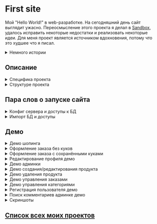 # First site

Мой "Hello World!" в web-разработке. На сегодняшний день сайт выглядит ужасно. 
 Переосмысление этого проекта я делал в [Sandbox][SandboxPHP], удалось исправить некоторые недостатки и реализовать некоторые идеи. 
 Для меня проект является источником вдохновения, потому что это худшее что я писал.

<details>
    <summary>Немного истории</summary>
    
  Сайт не разрабатывался с нуля, а был взят за основу сайт из курса про создание интернет магазина года 2015 от Виктора
  Зинченко(php-start.com). В процесса его переделывания под себя я учил PHP (узнавал о существововании старых и плохих практик).
  На тот момент времени о вёрстке я знал только основые css-свойства и представление о том что блочная вёрстка на float это
  модно. Bootstrap для меня оставался загадкой.    
  
  Найдутся люди, которые скажут что код - говно. Они будут правы. Другая правда заключаетс что подобные курсы не ставят 
  цели научить писать хороший код, а предоставляют возможность войти в професию пусть и под унизительным словосочетанием
  говно-кодер. Не всем везёт со становлением на путь совершенного кода, я из тех кому не повезло.
  
  После получения автомата благодаря сайту, я через неделю раздобыл бесплатный shared-хостинг на который перенёс сайт.
  Поучился переносу, а потом какое-то время использовал хостинг как песочницу для изучения темы дипломой работы.
</details> 

## Описание

<details>
    <summary>Специфика проекта</summary>
    
  * MVC 
  * Структура проекта
  * PSR-0 со своем автозагрузчиком
  * Отсутствие сторонних пакетов
  * Отсутсвие namespace
  * Генерация капчи с помощью древнего скрипта тянущая зависимость от расшерения gd
  * Взаимодействия с БД через PDO и параметризированные запросы
  * ЧПУ
  * Своя реализация роутера основанная на регулярках, массиве роутов, call_user_func
  * Регистрация маршрутов через массив в файле <code>config/routes</code>, где в виде ключ=>значение задаётся регулярное 
  выражение как ключ, а значением является url написанный стиле ZF, который и вызывается соответствующим образом.
  * Аутентификация в админку через basic auth от  Apache
  * Отсутвие валидации данных на клиентской стороне
  * Валидация данных форм на сервере присутствует
  * CRUD над основным сущностями сайта: товары, категории, пользователи, комментарии, заказы
  * Есть также у сущностей специфичные флаги, например отображение у товаров и категорий. У пользователей это флаг
   блокировки (может ли пользователь авторизоваться)
  * Есть личный кабинет у пользователя для просмотра заказов, изменения аватара и имени
  * Предусмотрена покупка товаров, комментирование
  * Административная и клиентская часть сайта дублируют друга, в своё время явно роуты не понял до конца. Хотя случалось
   мне видеть, такую многосайтовость на одном взрослом проекте
  * Пароли все хэшируются
  * Отсутвуют 404, 500 ошибки
  * С точки зрения реального интернет магазина в проекте всё плохо
  * В админке валидация до ума недоведена из-за дублирования плохого кода, плюс есть более элегантные решения
  * Мобильная версия явно нуждается в доработке
</details>


<details>
    <summary>Структуре проекта</summary>
   
   - Administrator - панель администратора 
   - Controllers - толстенькие контроллеры с бизнес логикой
   - Models - модели с запросами к БД
   - Views - отображаемые страницы html+php
   - Components содержит отдельные компоненты, где каждый решает свою специфическую задачу
   - Config - содержит файлы маршрутами и параметрами подключения к БД
   - Templates - папка со стилями
   - Uploads содержит загружаемые пользователями файлы
</details>


## Пара слов о запуске сайта  

<details>
    <summary>Конфиг сервера и доступы к БД</summary>
    Минимальный конфиг в apache 2.4 для OpenServer:
    <code>
    
        <VirtualHost *:%httpport%>    
            DocumentRoot    "%hostdir%"
            ServerName      "%host%"
            ServerAlias     "%host%" %aliases%
        
            <Directory     "%hostdir%"> 
                Require all granted
            </Directory>
        
        </VirtualHost>
        
   </code>
    
</details>

<details>
    <summary>Импорт БД и доступы</summary>
    
   Не забудьте проверить данные о подключении к БД в файле <code>config/db_params</code>. Импортируйте файл mysite.sql.
   Чтобы зайти в панель администратора зайдите на /admin логин admin пароль 12345678
   Логин тестового пользователя test@mail.ru пароль test1234
</details>

## Демо

<details>
    <summary>Демо шопинга</summary>
 
![shoping non auth gif][ShopingNonAuthGif]
</details>

<details>
    <summary>Оформление заказа без куков</summary>
 
![order with auth gif][OrderWithAuthGif]
</details>

<details>
    <summary>Оформление заказа с сохранёнными куками</summary>
 
![order with auth cookie gif][OrderWithAuthCookieGif]
</details>

<details>
    <summary>Редактирование профиля демо</summary>
 
![edit user gif][EditUserGif]
</details>

<details>
    <summary>Демо админки</summary>
 
![review admin gif][ReviewAdminGif]
</details>

<details>
    <summary>Демо создания/редактирования продукта</summary>
 
![create edit product gif][CreateEditProductGif]
</details>

<details>
    <summary>Демо удаления продукта</summary>
 
![delete product gif][DeleteProductGif]
</details>


<details>
    <summary>Демо управления заказами</summary>
 
![create edit delete order][CreateEditDeleteOrder]
</details>

<details>
    <summary>Демо управления категориями</summary>
 
![category demo gif][CategoryDemoGif]
</details>


<details>
    <summary>Регистрация пользователя демо</summary>
 
![register user gif][RegisterUserGif]
</details>

<details>
    <summary>Поиск комментариев админке демо</summary>
 
![search comment][SearchComment]
</details>

<details>
    <summary>Скриншоты</summary>
  
 ![screen 1][Screen1]
 ![screen 2][Screen2]
 ![screen 3][Screen3]
 ![screen 4][Screen4]
 ![screen 5][Screen5]
 ![screen 6][Screen6]
 ![screen 7][Screen7]
 ![screen 8][Screen8]
 ![screen 9][Screen9]
 ![screen 10][Screen10]
 ![screen 11][Screen11]
 ![screen 12][Screen12]
 ![screen 13][Screen13]
 ![screen 14][Screen14]
 ![screen 15][Screen15]
 ![screen 16][Screen16]
 ![screen 17][Screen17]
 ![screen 18][Screen18]
 ![screen 19][Screen19]
 ![screen 20][Screen20]
 ![screen 21][Screen21]
 ![screen 22][Screen22]
 ![screen 23][Screen23]
 ![screen 24][Screen24]
 ![screen 25][Screen25]
 ![screen 26][Screen26]
 ![screen 27][Screen27]
 ![screen 28][Screen28]
 ![screen 29][Screen29]
 ![screen 30][Screen30]
 ![screen 31][Screen31]
 ![screen 32][Screen32]
 ![screen 33][Screen33]
</details>

## [Список всех моих проектов][ListAllMyProject]

[SandboxPHP]:<https://github.com/iebrosalin/public_web/tree/backend/pure_php/sandbox>

[ListAllMyProject]:<https://github.com/iebrosalin/all_public_projects>

[ShopingNonAuthGif]:<https://github.com/iebrosalin/public_web/blob/backend/pure_php/first_site/descriptions/gif/shopping_non_auth.gif>
[OrderWithAuthGif]:<https://github.com/iebrosalin/public_web/blob/backend/pure_php/first_site/descriptions/gif/order_with_auth.gif>
[OrderWithAuthCookieGif]:<https://github.com/iebrosalin/public_web/blob/backend/pure_php/first_site/descriptions/gif/order_with_auth_cookie.gif>
[EditUserGif]:<https://github.com/iebrosalin/public_web/blob/backend/pure_php/first_site/descriptions/gif/edite_user.gif>
[CommentGif]:<https://github.com/iebrosalin/public_web/blob/backend/pure_php/first_site/descriptions/gif/comment.gif>
[ReviewAdminGif]:<https://github.com/iebrosalin/public_web/blob/backend/pure_php/first_site/descriptions/gif/review_admin.gif>
[CreateEditProductGif]:<https://github.com/iebrosalin/public_web/blob/backend/pure_php/first_site/descriptions/gif/create_edit_product.gif>
[DeleteProductGif]:<https://github.com/iebrosalin/public_web/blob/backend/pure_php/first_site/descriptions/gif/delete_product.gif>
[CreateEditDeleteOrder]:<https://github.com/iebrosalin/public_web/blob/backend/pure_php/first_site/descriptions/gif/create_edit_delete_order.gif>
[CategoryDemoGif]:<https://github.com/iebrosalin/public_web/blob/backend/pure_php/first_site/descriptions/gif/category_demo.gif>
[RegisterUserGif]:<https://github.com/iebrosalin/public_web/blob/backend/pure_php/first_site/descriptions/gif/register_user.gif>
[SearchComment]:<https://github.com/iebrosalin/public_web/blob/backend/pure_php/first_site/descriptions/gif/search_comment.gif>


[Screen1]:<https://github.com/iebrosalin/public_web/blob/backend/pure_php/first_site/descriptions/screens/1.png>
[Screen2]:<https://github.com/iebrosalin/public_web/blob/backend/pure_php/first_site/descriptions/screens/1.png>
[Screen3]:<https://github.com/iebrosalin/public_web/blob/backend/pure_php/first_site/descriptions/screens/1.png>
[Screen4]:<https://github.com/iebrosalin/public_web/blob/backend/pure_php/first_site/descriptions/screens/1.png>
[Screen5]:<https://github.com/iebrosalin/public_web/blob/backend/pure_php/first_site/descriptions/screens/1.png>
[Screen6]:<https://github.com/iebrosalin/public_web/blob/backend/pure_php/first_site/descriptions/screens/1.png>
[Screen7]:<https://github.com/iebrosalin/public_web/blob/backend/pure_php/first_site/descriptions/screens/1.png>
[Screen8]:<https://github.com/iebrosalin/public_web/blob/backend/pure_php/first_site/descriptions/screens/1.png>
[Screen9]:<https://github.com/iebrosalin/public_web/blob/backend/pure_php/first_site/descriptions/screens/1.png>
[Screen10]:<https://github.com/iebrosalin/public_web/blob/backend/pure_php/first_site/descriptions/screens/1.png>
[Screen11]:<https://github.com/iebrosalin/public_web/blob/backend/pure_php/first_site/descriptions/screens/1.png>
[Screen12]:<https://github.com/iebrosalin/public_web/blob/backend/pure_php/first_site/descriptions/screens/1.png>
[Screen13]:<https://github.com/iebrosalin/public_web/blob/backend/pure_php/first_site/descriptions/screens/1.png>
[Screen14]:<https://github.com/iebrosalin/public_web/blob/backend/pure_php/first_site/descriptions/screens/1.png>
[Screen15]:<https://github.com/iebrosalin/public_web/blob/backend/pure_php/first_site/descriptions/screens/1.png>
[Screen16]:<https://github.com/iebrosalin/public_web/blob/backend/pure_php/first_site/descriptions/screens/1.png>
[Screen17]:<https://github.com/iebrosalin/public_web/blob/backend/pure_php/first_site/descriptions/screens/1.png>
[Screen18]:<https://github.com/iebrosalin/public_web/blob/backend/pure_php/first_site/descriptions/screens/1.png>
[Screen19]:<https://github.com/iebrosalin/public_web/blob/backend/pure_php/first_site/descriptions/screens/1.png>
[Screen20]:<https://github.com/iebrosalin/public_web/blob/backend/pure_php/first_site/descriptions/screens/1.png>
[Screen21]:<https://github.com/iebrosalin/public_web/blob/backend/pure_php/first_site/descriptions/screens/1.png>
[Screen22]:<https://github.com/iebrosalin/public_web/blob/backend/pure_php/first_site/descriptions/screens/1.png>
[Screen23]:<https://github.com/iebrosalin/public_web/blob/backend/pure_php/first_site/descriptions/screens/1.png>
[Screen24]:<https://github.com/iebrosalin/public_web/blob/backend/pure_php/first_site/descriptions/screens/1.png>
[Screen25]:<https://github.com/iebrosalin/public_web/blob/backend/pure_php/first_site/descriptions/screens/1.png>
[Screen26]:<https://github.com/iebrosalin/public_web/blob/backend/pure_php/first_site/descriptions/screens/1.png>
[Screen27]:<https://github.com/iebrosalin/public_web/blob/backend/pure_php/first_site/descriptions/screens/1.png>
[Screen28]:<https://github.com/iebrosalin/public_web/blob/backend/pure_php/first_site/descriptions/screens/1.png>
[Screen29]:<https://github.com/iebrosalin/public_web/blob/backend/pure_php/first_site/descriptions/screens/1.png>
[Screen30]:<https://github.com/iebrosalin/public_web/blob/backend/pure_php/first_site/descriptions/screens/1.png>
[Screen31]:<https://github.com/iebrosalin/public_web/blob/backend/pure_php/first_site/descriptions/screens/1.png>
[Screen32]:<https://github.com/iebrosalin/public_web/blob/backend/pure_php/first_site/descriptions/screens/1.png>
[Screen33]:<https://github.com/iebrosalin/public_web/blob/backend/pure_php/first_site/descriptions/screens/1.png>
